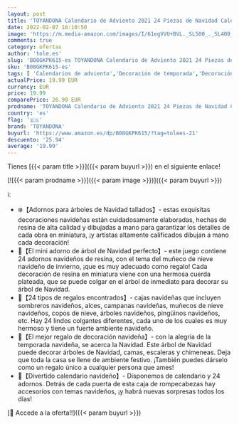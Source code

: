 ```yaml
---
layout: post
title: 'TOYANDONA Calendario de Adviento 2021 24 Piezas de Navidad Calendario de Cuenta Regresiva Decoración Caja de Regalo para Árbol de Navidad Mini Adornos de Navidad de Resina'
date: 2022-02-07 16:10:50
image: 'https://m.media-amazon.com/images/I/61egVVU+BVL._SL500_._SL400_.jpg'
comments: true
category: ofertas
author: 'tole.es'
slug: 'B08GKPK615-es TOYANDONA Calendario de Adviento 2021 24 Piezas de Navidad...'
sku: 'B08GKPK615-es'
tags: [ 'Calendarios de adviento','Decoración de temporada','Decoración del hogar','Hogar y cocina','adviento','navidad','toyandona', ]
actualPrice: 19.99 EUR
currency: EUR
price: 19.99
comparePrice: 26.99 EUR
prodname: 'TOYANDONA Calendario de Adviento 2021 24 Piezas de Navidad Calendario de Cuenta Regresiva Decoración Caja de Regalo para Árbol de Navidad Mini Adornos de Navidad de Resina'
country: 'es'
flag: '🇪🇸'
brand: 'TOYANDONA'
buyurl: 'https://www.amazon.es/dp/B08GKPK615/?tag=tolees-21'
descuento: '25.94'
average: '19.99'
---
```


Tienes [{{< param title >}}]({{< param buyurl >}}) en el siguiente enlace!

[![{{< param prodname >}}]({{< param image >}})]({{< param buyurl >}})

ℹ️:

- ❄️【Adornos para árboles de Navidad tallados】- estas exquisitas decoraciones navideñas están cuidadosamente elaboradas, hechas de resina de alta calidad y dibujadas a mano para garantizar los detalles de cada obra en miniatura, ¡y artistas altamente calificados dibujan a mano cada decoración!
- 🎄【El mini adorno de árbol de Navidad perfecto】- este juego contiene 24 adornos navideños de resina, con el tema del muñeco de nieve navideño de invierno, ¡que es muy adecuado como regalo! Cada decoración de resina en miniatura viene con una hermosa cuerda plateada, que se puede colgar en el árbol de inmediato para decorar su árbol de Navidad.
- 🎁【24 tipos de regalos encontrados】- cajas navideñas que incluyen sombreros navideños, alces, campanas navideñas, muñecos de nieve navideños, copos de nieve, árboles navideños, pingüinos navideños, etc. Hay 24 lindos colgantes diferentes, cada uno de los cuales es muy hermoso y tiene un fuerte ambiente navideño.
- 💝【El mejor regalo de decoración navideña】- con la alegría de la temporada navideña, se acerca la Navidad. Este árbol de Navidad puede decorar árboles de Navidad, camas, escaleras y chimeneas. Deja que toda la casa se llene de ambiente festivo. ¡También puedes dárselo como un regalo único a cualquier persona que ames!
- 🎅【Divertido calendario navideño】- Disponemos de calendario y 24 adornos. Detrás de cada puerta de esta caja de rompecabezas hay accesorios con temas navideños, ¡y habrá nuevas sorpresas todos los días!

[🛒 Accede a la oferta!!]({{< param buyurl >}})
